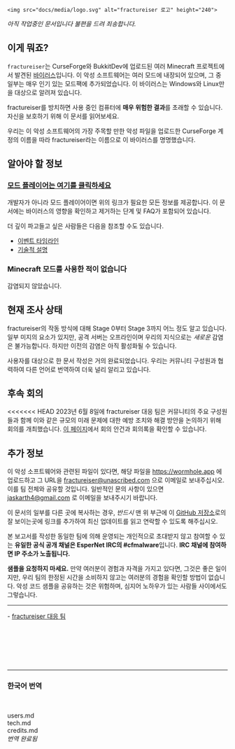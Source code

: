 <p align="center">

    <img src="docs/media/logo.svg" alt="fractureiser 로고" height="240">

</p>

_아직 작업중인 문서입니다 불편을 드려 죄송합니다._

## 이게 뭐죠?

`fractureiser`는 CurseForge와 BukkitDev에 업로드된 여러 Minecraft 프로젝트에서 발견된 [바이러스](https://en.wikipedia.org/wiki/Computer_virus)입니다. 이 악성 소프트웨어는 여러 모드에 내장되어 있으며, 그 중 일부는 매우 인기 있는 모드팩에 추가되었습니다. 이 바이러스는 Windows와 Linux만을 대상으로 알려져 있습니다.

fractureiser를 방치하면 사용 중인 컴퓨터에 **매우 위험한 결과**를 초래할 수 있습니다. 자신을 보호하기 위해 이 문서를 읽어보세요.

우리는 이 악성 소프트웨어의 가장 주목할 만한 악성 파일을 업로드한 CurseForge 계정의 이름을 따라 fractureiser라는 이름으로 이 바이러스를 명명했습니다.

## 알아야 할 정보

### [모드 플레이어는 여기를 클릭하세요](./docs/users.md)

개발자가 아니라 모드 플레이어이면 위의 링크가 필요한 모든 정보를 제공합니다. 이 문서에는 바이러스의 영향을 확인하고 제거하는 단계 및 FAQ가 포함되어 있습니다.

더 깊이 파고들고 싶은 사람들은 다음을 참조할 수도 있습니다.

- [이벤트 타임라인](docs/timeline.md)
- [기술적 설명](docs/tech.md)

### Minecraft 모드를 사용한 적이 없습니다

감염되지 않았습니다.

## 현재 조사 상태

fractureiser의 작동 방식에 대해 Stage 0부터 Stage 3까지 어느 정도 알고 있습니다. 일부 미지의 요소가 있지만, 공격 서버는 오프라인이며 우리의 지식으로는 _새로운_ 감염은 불가능합니다. 하지만 이전의 감염은 아직 활성화될 수 있습니다.

사용자를 대상으로 한 문서 작성은 거의 완료되었습니다. 우리는 커뮤니티 구성원과 협력하여 다른 언어로 번역하여 더욱 널리 알리고 있습니다.

## 후속 회의

<<<<<<< HEAD
2023년 6월 8일에 fractureiser 대응 팀은 커뮤니티의 주요 구성원들과 함께 이와 같은 규모의 미래 문제에 대한 예방 조치와 해결 방안을 논의하기 위해 회의를 개최했습니다.
[이 페이지](https://github.com/fractureiser-investigation/fractureiser/blob/main/docs/2023-06-08-meeting.md)에서 회의 안건과 회의록을 확인할 수 있습니다.

## 추가 정보

이 악성 소프트웨어와 관련된 파일이 있다면, 해당 파일을 https://wormhole.app 에 업로드하고 그 URL을 fractureiser@unascribed.com 으로 이메일로 보내주십시오. 이를 팀 전체와 공유할 것입니다.
일반적인 문의 사항이 있으면 jaskarth4@gmail.com 로 이메일을 보내주시기 바랍니다.

이 문서의 일부를 다른 곳에 복사하는 경우, _반드시_ 맨 위 부근에 이 [GitHub 저장소](https://github.com/fractureiser-investigation/fractureiser)로의 잘 보이는곳에 링크를 추가하여 최신 업데이트를 읽고 연락할 수 있도록 해주십시오.

본 보고서를 작성한 동일한 팀에 의해 운영되는 개인적으로 초대받지 않고 참여할 수 있는 **유일한 공식 공개 채널은 EsperNet IRC의 #cfmalware**입니다. **IRC 채널에 참여하면 IP 주소가 노출됩니다.**

**샘플을 요청하지 마세요.** 만약 여러분이 경험과 자격을 가지고 있다면, 그것은 좋은 일이지만, 우리 팀의 한정된 시간을 소비하지 않고는 여러분의 경험을 확인할 방법이 없습니다. 악성 코드 샘플을 공유하는 것은 위험하며, 심지어 노하우가 있는 사람들 사이에서도 그렇습니다.

---

\- [fractureiser 대응 팀](docs/credits.md)

<br/>
<br/>
<br/>
<br/>
<br/>

---

### 한국어 번역

<br/>

users.md  
tech.md  
credits.md  
_번역 완료됨_
